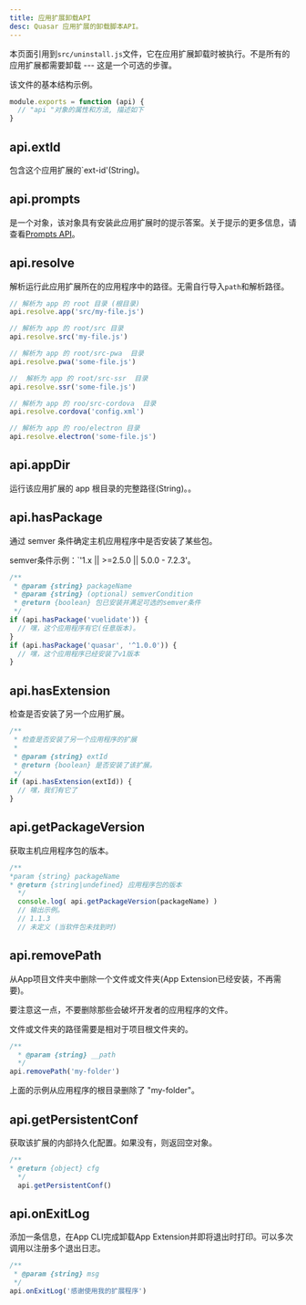```yaml
---
title: 应用扩展卸载API
desc: Quasar 应用扩展的卸载脚本API。
---
```


本页面引用到`src/uninstall.js`文件，它在应用扩展卸载时被执行。不是所有的应用扩展都需要卸载 --- 这是一个可选的步骤。

该文件的基本结构示例。

```js
module.exports = function (api) {
  // "api "对象的属性和方法, 描述如下
}
```

## api.extId
包含这个应用扩展的`ext-id'(String)。

## api.prompts
是一个对象，该对象具有安装此应用扩展时的提示答案。关于提示的更多信息，请查看[Prompts API](/app-extensions/development-guide/prompts-api)。

## api.resolve
解析运行此应用扩展所在的应用程序中的路径。无需自行导入`path`和解析路径。

```js
// 解析为 app 的 root 目录 (根目录)
api.resolve.app('src/my-file.js')

// 解析为 app 的 root/src 目录
api.resolve.src('my-file.js')

// 解析为 app 的 root/src-pwa  目录
api.resolve.pwa('some-file.js')

//  解析为 app 的 root/src-ssr  目录
api.resolve.ssr('some-file.js')

// 解析为 app 的 roo/src-cordova  目录
api.resolve.cordova('config.xml')

// 解析为 app 的 roo/electron 目录
api.resolve.electron('some-file.js')
```

## api.appDir
运行该应用扩展的 app 根目录的完整路径(String)。。

## api.hasPackage

通过 semver 条件确定主机应用程序中是否安装了某些包。

semver条件示例：`'1.x || >=2.5.0 || 5.0.0 - 7.2.3'。

```js
/**
 * @param {string} packageName
 * @param {string} (optional) semverCondition
 * @return {boolean} 包已安装并满足可选的semver条件
 */
if (api.hasPackage('vuelidate')) {
  // 嘿，这个应用程序有它(任意版本)。
}
if (api.hasPackage('quasar', '^1.0.0')) {
  // 嘿，这个应用程序已经安装了v1版本
}
```

## api.hasExtension
检查是否安装了另一个应用扩展。

```js
/**
 * 检查是否安装了另一个应用程序的扩展
 *
 * @param {string} extId
 * @return {boolean} 是否安装了该扩展。
 */
if (api.hasExtension(extId)) {
  // 嘿，我们有它了
}
```

## api.getPackageVersion

获取主机应用程序包的版本。

```js
/**
*param {string} packageName
* @return {string|undefined} 应用程序包的版本
  */
  console.log( api.getPackageVersion(packageName) )
  // 输出示例。
  // 1.1.3
  // 未定义 (当软件包未找到时)
```

## api.removePath
从App项目文件夹中删除一个文件或文件夹(App Extension已经安装，不再需要)。

要注意这一点，不要删除那些会破坏开发者的应用程序的文件。

文件或文件夹的路径需要是相对于项目根文件夹的。

```js
/**
  * @param {string} __path
  */
api.removePath('my-folder')
```

上面的示例从应用程序的根目录删除了 "my-folder"。

## api.getPersistentConf

获取该扩展的内部持久化配置。如果没有，则返回空对象。

```js
/**
* @return {object} cfg
  */
  api.getPersistentConf()
```

## api.onExitLog
添加一条信息，在App CLI完成卸载App Extension并即将退出时打印。可以多次调用以注册多个退出日志。

```js
/**
 * @param {string} msg
 */
api.onExitLog('感谢使用我的扩展程序')
```
